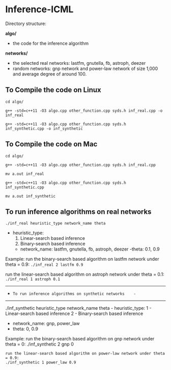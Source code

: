 # Inference-ICML

Directory structure:

**algo/**
- the code for the inference algorithm

**networks/**

- the selected real networks: lastfm, gnutella, fb, astroph, deezer
- random networks: gnp network and power-law network of size 1,000 and average degree of around 100. 

## To Compile the code on Linux   

`cd algo/`

`g++ -std=c++11 -O3 algo.cpp other_function.cpp syds.h inf_real.cpp -o inf_real`

`g++ -std=c++11 -O3 algo.cpp other_function.cpp syds.h inf_synthetic.cpp -o inf_synthetic`


## To Compile the code on Mac  

`cd algo/`

`g++ -std=c++11 -O3 algo.cpp other_function.cpp syds.h inf_real.cpp`

`mv a.out inf_real`

`g++ -std=c++11 -O3 algo.cpp other_function.cpp syds.h inf_synthetic.cpp`

`mv a.out inf_synthetic`


## To run inference algorithms on real networks 

`./inf_real heuristic_type network_name theta`
- heuristic_type:
    1. Linear-search based inference 
    2. Binary-search based inference 
    - network_name: lastfm, gnutella, fb, astroph, deezer
    -theta: 0.1, 0.9

Example:
    run the binary-search based algorithm on lastfm network under theta = 0.9:
    `./inf_real 2 lastfm 0.9`

   run the linear-search based algorithm on astroph network under theta = 0.1:
    `./inf_real 1 astroph 0.1`

------------------------------------------------------------
-     To run inference algorithms on synthetic networks    -
------------------------------------------------------------
./inf_synthetic heuristic_type network_name theta
    - heuristic_type:
        1 - Linear-search based inference 
        2 - Binary-search based inference
   - network_name: gnp, power_law
   - theta: 0, 0.9

Example:
    run the binary-search based algorithm on gnp network under theta = 0:
    ./inf_synthetic 2 gnp 0

    run the linear-search based algorithm on power-law network under theta = 0.9:
    ./inf_synthetic 1 power_law 0.9
